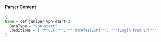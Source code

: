 #### Parser Content
```Java
{
Name = cef-juniper-vpn-start-2
  DataType = "vpn-start"
  Conditions = [ """CEF:""", """|McAfee|ESM|""", """|Login from IP|""" ]
}
```